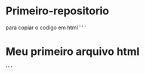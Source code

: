 # Primeiro-repositorio  

para copiar o codigo em html
 ‵  ‵ ‵
<html>
  <h1>Meu primeiro arquivo html</h1>
</html>

 ‵ ‵  ‵
